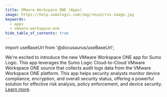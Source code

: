 ```yaml
---
title: VMware Workspace ONE (Apps)
image: https://help.sumologic.com/img/reuse/rss-image.jpg
keywords:
  - apps
  - vmware-workspace-one
hide_table_of_contents: true    
---
```


import useBaseUrl from '@docusaurus/useBaseUrl';



We're excited to introduce the new VMware Workspace ONE app for Sumo Logic. This app leverages the Sumo Logic Cloud-to-Cloud VMware Workspace ONE source that collects audit logs data from the VMware Workspace ONE platform. This app helps security analysts monitor device compliance, encryption, and overall security status, offering a powerful solution for effective risk analysis, policy enforcement, and device security. [Learn more](/docs/integrations/saas-cloud/vmware-workspace-one/).